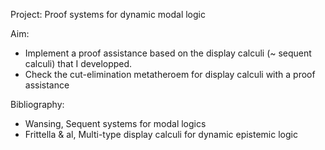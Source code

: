 Project: Proof systems for dynamic modal logic

Aim:
- Implement a proof assistance based on the display calculi (~ sequent calculi) that I developped.
- Check the cut-elimination metatheroem for display calculi with a proof assistance

Bibliography:
- Wansing, Sequent systems for modal logics
- Frittella & al, Multi-type display calculi for dynamic epistemic logic
